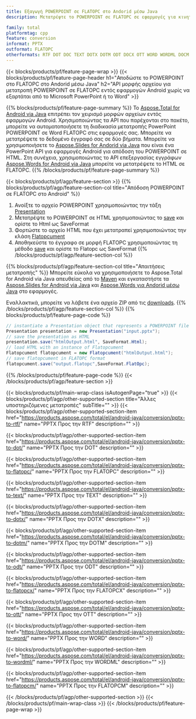 ```yaml
---
title: Εξαγωγή POWERPOINT σε FLATOPC στο Andorid μέσω Java
description: Μετατρέψτε το POWERPOINT σε FLATOPC σε εφαρμογές για κινητά χωρίς εγκατάσταση λογισμικού

family: total
platformtag: cpp
feature: conversion
informat: PPTX
outformat: FLATOPC
otherformats: RTF DOT DOC TEXT DOTX DOTM ODT DOCX OTT WORD WORDML DOCM
---
```

{{< blocks/products/pf/feature-page-wrap >}}
{{< blocks/products/pf/feature-page-header h1="Αποδώστε το POWERPOINT στο FLATOPC στο Andorid μέσω Java" h2="API μορφής αρχείου για μετατροπή POWERPOINT σε FLATOPC εντός εφαρμογών Android χωρίς να εξαρτάται από το Microsoft PowerPoint ή το Word" >}}

{{% blocks/products/pf/feature-page-summary %}}
Το [Aspose.Total for Android via Java](https://products.aspose.com/total/android-java/) επιτρέπει τον χειρισμό μορφών αρχείων εντός εφαρμογών Android. Χρησιμοποιώντας τα API που παρέχονται στο πακέτο, μπορείτε να αυτοματοποιήσετε τη διαδικασία μετατροπής PowerPoint POWERPOINT σε Word FLATOPC στις εφαρμογές σας.
Μπορείτε να μετατρέψετε το δεδομένο έγγραφό σας σε δύο βήματα. Μπορείτε να χρησιμοποιήσετε το [Aspose.Slides for Andorid via Java](https://products.aspose.com/slides/android-java/) που είναι ένα PowerPoint API για εφαρμογές Android για απόδοση του POWERPOINT σε HTML. Στη συνέχεια, χρησιμοποιώντας το API επεξεργασίας εγγράφων [Aspose.Words for Android via Java](https://products.aspose.com/words/android-java/) μπορείτε να μετατρέψετε το HTML σε FLATOPC. 
{{% /blocks/products/pf/feature-page-summary  %}}

{{< blocks/products/pf/agp/feature-section >}}
{{% blocks/products/pf/agp/feature-section-col title="Απόδοση POWERPOINT σε FLATOPC στο Android" %}}
1. Ανοίξτε το αρχείο POWERPOINT χρησιμοποιώντας την τάξη [Presentation](https://reference.aspose.com/slides/java/com.aspose.slides/Presentation)
2. Μετατρέψτε το POWERPOINT σε HTML χρησιμοποιώντας το [save](https://reference.aspose.com/slides/java/) και ορίστε το Html ως SaveFormat
3. Φορτώστε το αρχείο HTML που έχει μετατραπεί χρησιμοποιώντας την κλάση [Flatopcument](https://reference.aspose.com/words/java/com.aspose.words/Flatopcument)
4. Αποθηκεύστε το έγγραφο σε μορφή FLATOPC χρησιμοποιώντας τη μέθοδο [save](https://reference.aspose.com/words/java/com.aspose.words/Flatopcument#save(java.lang.String,int)) και ορίστε το Flatopc ως SaveFormat
{{% /blocks/products/pf/agp/feature-section-col %}}

{{% blocks/products/pf/agp/feature-section-col title="Απαιτήσεις μετατροπής" %}}
Μπορείτε εύκολα να χρησιμοποιήσετε το Aspose.Total for Android via Java απευθείας από το [Maven](https://repository.aspose.com/webapp/#/artifacts/browse/tree/General/repo/com/aspose/aspose-total) και εγκαταστήστε τα [Aspose.Slides for Android via Java](https://flatopcs.aspose.com/slides/androidjava/install-aspose-slides-for-android-via-java/) και [Aspose.Words για Andorid μέσω Java](https://flatopcs.aspose.com/words/java/install-aspose-words-for-android-via-java/#install-asposewords-for-android-via-java-from-maven-repository) στο εφαρμογές.

Εναλλακτικά, μπορείτε να λάβετε ένα αρχείο ZIP από τις [downloads](https://releases.aspose.com/total/androidjava).
{{% /blocks/products/pf/agp/feature-section-col %}}
{{% blocks/products/pf/feature-page-code %}}
```cs
// instantiate a Presentation object that represents a POWERPOINT file
Presentation presentation = new Presentation("input.pptx");
// save the presentation as HTML
presentation.save("htmlOutput.html", SaveFormat.Html);
// load HTML with an instance of Flatopcument
Flatopcument flatopcument = new Flatopcument("htmlOutput.html");
// save flatopcument in FLATOPC format
flatopcument.save("output.flatopc",SaveFormat.FlatOpc);   
```

{{% /blocks/products/pf/feature-page-code %}}
{{< /blocks/products/pf/agp/feature-section >}}

{{< blocks/products/pf/main-wrap-class isAutogenPage="true" >}}
{{< blocks/products/pf/agp/other-supported-section title="Άλλες υποστηριζόμενες μετατροπές" subTitle="" >}}
{{< blocks/products/pf/agp/other-supported-section-item href="https://products.aspose.com/total/el/android-java/conversion/pptx-to-rtf/" name="PPTX Προς την RTF" description="" >}}

{{< blocks/products/pf/agp/other-supported-section-item href="https://products.aspose.com/total/el/android-java/conversion/pptx-to-dot/" name="PPTX Προς την DOT" description="" >}}

{{< blocks/products/pf/agp/other-supported-section-item href="https://products.aspose.com/total/el/android-java/conversion/pptx-to-flatopc/" name="PPTX Προς την FLATOPC" description="" >}}

{{< blocks/products/pf/agp/other-supported-section-item href="https://products.aspose.com/total/el/android-java/conversion/pptx-to-text/" name="PPTX Προς την TEXT" description="" >}}

{{< blocks/products/pf/agp/other-supported-section-item href="https://products.aspose.com/total/el/android-java/conversion/pptx-to-dotx/" name="PPTX Προς την DOTX" description="" >}}

{{< blocks/products/pf/agp/other-supported-section-item href="https://products.aspose.com/total/el/android-java/conversion/pptx-to-dotm/" name="PPTX Προς την DOTM" description="" >}}

{{< blocks/products/pf/agp/other-supported-section-item href="https://products.aspose.com/total/el/android-java/conversion/pptx-to-odt/" name="PPTX Προς την ODT" description="" >}}

{{< blocks/products/pf/agp/other-supported-section-item href="https://products.aspose.com/total/el/android-java/conversion/pptx-to-flatopcx/" name="PPTX Προς την FLATOPCX" description="" >}}

{{< blocks/products/pf/agp/other-supported-section-item href="https://products.aspose.com/total/el/android-java/conversion/pptx-to-ott/" name="PPTX Προς την OTT" description="" >}}

{{< blocks/products/pf/agp/other-supported-section-item href="https://products.aspose.com/total/el/android-java/conversion/pptx-to-word/" name="PPTX Προς την WORD" description="" >}}

{{< blocks/products/pf/agp/other-supported-section-item href="https://products.aspose.com/total/el/android-java/conversion/pptx-to-wordml/" name="PPTX Προς την WORDML" description="" >}}

{{< blocks/products/pf/agp/other-supported-section-item href="https://products.aspose.com/total/el/android-java/conversion/pptx-to-flatopcm/" name="PPTX Προς την FLATOPCM" description="" >}}


{{< /blocks/products/pf/agp/other-supported-section >}}
{{< /blocks/products/pf/main-wrap-class >}}
{{< /blocks/products/pf/feature-page-wrap >}}